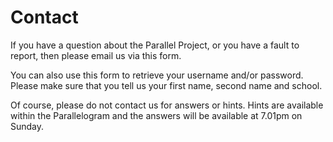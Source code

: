 # Contact

If you have a question about the Parallel Project, or you have a fault to report, then please email us via this form.

You can also use this form to retrieve your username and/or password. Please make sure that you tell us your first name, second name and school.

Of course, please do not contact us for answers or hints. Hints are available within the Parallelogram and the answers will be available at 7.01pm on Sunday.